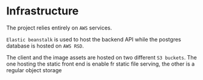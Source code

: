 # Infrastructure

The project relies entirely on `AWS` services.

`Elastic beanstalk` is used to host the backend API while the postgres database is hosted on `AWS RSD`.

The client and the image assets are hosted on two different `S3 buckets`. The one hosting the static front end is enable fr static file serving, the other is a regular object storage